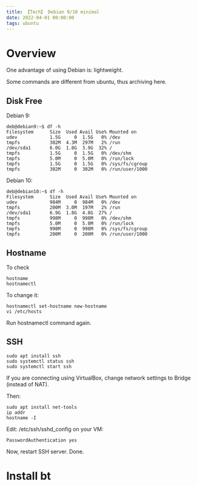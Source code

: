 ```yaml
---
title: 【Tech】 Debian 9/10 minimal
date: 2022-04-01 00:00:00
tags: ubuntu
---
```


# Overview

One advantage of using Debian is: lightweight. 

Some commands are different from ubuntu, thus archiving here. 

## Disk Free

Debian 9:

    deb@debian9:~$ df -h
    Filesystem      Size  Used Avail Use% Mounted on
    udev            1.5G     0  1.5G   0% /dev
    tmpfs           302M  4.3M  297M   2% /run
    /dev/sda1       6.0G  1.8G  3.9G  32% /
    tmpfs           1.5G     0  1.5G   0% /dev/shm
    tmpfs           5.0M     0  5.0M   0% /run/lock
    tmpfs           1.5G     0  1.5G   0% /sys/fs/cgroup
    tmpfs           302M     0  302M   0% /run/user/1000

Debian 10: 

    deb@debian10:~$ df -h
    Filesystem      Size  Used Avail Use% Mounted on
    udev            984M     0  984M   0% /dev
    tmpfs           200M  3.0M  197M   2% /run
    /dev/sda1       6.9G  1.8G  4.8G  27% /
    tmpfs           998M     0  998M   0% /dev/shm
    tmpfs           5.0M     0  5.0M   0% /run/lock
    tmpfs           998M     0  998M   0% /sys/fs/cgroup
    tmpfs           200M     0  200M   0% /run/user/1000

## Hostname

To check

    hostname
    hostnamectl

To change it: 

    hostnamectl set-hostname new-hostname
    vi /etc/hosts

Run hostnamectl command again.

## SSH

    sudo apt install ssh
    sudo systemctl status ssh
    sudo systemctl start ssh

If you are connecting using VirtualBox, change network settings to Bridge (instead of NAT).

Then: 

    sudo apt install net-tools
    ip addr
    hostname -I

Edit: /etc/ssh/sshd_config on your VM:

    PasswordAuthentication yes

Now, restart SSH server. Done.

# Install bt

